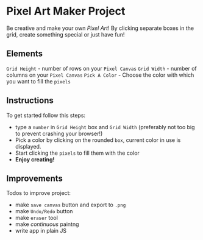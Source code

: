 # Pixel Art Maker Project
Be creative and make your own _Pixel Art_! By clicking separate boxes in the grid, create something special or just have fun! 

## Elements
`Grid Height` - number of rows on your `Pixel Canvas`
`Grid Width` - number of columns on your `Pixel Canvas`
`Pick A Color` - Choose the color with which you want to fill the `pixels`

## Instructions

To get started follow this steps:
- type a `number` in `Grid Height` box and `Grid Width` (preferably not too big to prevent crashing your browser!)
- Pick a color by clicking on the rounded `box`, current color in use is displayed.
- Start clicking the `pixels` to fill them with the color
- **Enjoy creating!**

## Improvements
Todos to improve project:
- make `save canvas` button and export to `.png`
- make `Undo/Redo` button
- make `eraser` tool
- make _continuous_ paintng
- write app in plain JS



